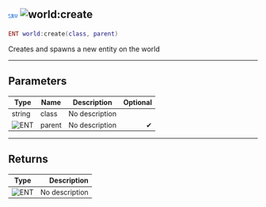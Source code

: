 ## ![server](../../.gitbook/assets/server.png) ![world](./readme/world "mention"):create

```lua
ENT world:create(class, parent)
```

Creates and spawns a new entity on the world

------
## Parameters

| Type   | Name | Description | Optional |
| ------ | ---- | ----------- | -------: |
| string | class | No description |  |
| ![ENT](./readme/ent "mention") | parent | No description | ✔ |


------
## Returns

| Type   | Description |
| ------ | ----------: |
| ![ENT](./readme/ent "mention") | No description |

